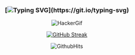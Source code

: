 <div align="center">

### [![Typing SVG](https://readme-typing-svg.demolab.com?font=Fira+Code&pause=1000&color=00F7E8&width=435&lines=Welcome+to+tsecX!)](https://git.io/typing-svg)

![HackerGif](https://media.tenor.com/zzntm2_9B3gAAAAC/hacker.gif)

[![GitHub Streak](http://github-readme-streak-stats.herokuapp.com?user=tsecX&theme=tokyonight)](https://git.io/streak-stats)

![GithubHits](https://komarev.com/ghpvc/?username=tsecX&color=blue&label=Visitors)

</div>


<!--
**tsecX/tsecX** is a ✨ _special_ ✨ repository because its `README.md` (this file) appears on your GitHub profile.

Here are some ideas to get you started:

- 🔭 I’m currently working on ...
- 🌱 I’m currently learning ...
- 👯 I’m looking to collaborate on ...
- 🤔 I’m looking for help with ...
- 💬 Ask me about ...
- 📫 How to reach me: ...
- 😄 Pronouns: ...
- ⚡ Fun fact: ...
-->
